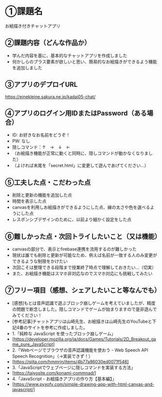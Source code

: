 # ①課題名
お絵描き付きチャットアプリ

## ②課題内容（どんな作品か）
- 学んだ内容を基に、基本的なチャットアプリを作成しました
- 何かしらのプラス要素が欲しいと思い、簡易的なお絵描きができるよう機能を追加しました

## ③アプリのデプロイURL
https://einekleine.sakura.ne.jp/kadai05-chat/

## ④アプリのログイン用IDまたはPassword（ある場合）
- ID: お好きなお名前をどうぞ！
- PW: なし
- 隠しコマンド：↑　→　↓　←
- （お絵描き機能が正常に動くと同時に、隠しコマンドが動かなくなりました）
- （よければ末尾を「secret.html」に変更して遊んであげてください…）

## ⑤工夫した点・こだわった点
- 削除と更新の機能を追加した点
- 時間を表示した点
- canvasを利用しお絵描きができるようにした点、線の太さや色を選べるようにした点
- レスポンシブデザインのために、以前より細かく設定をした点

## ⑥難しかった点・次回トライしたいこと（又は機能）
- canvasの部分で、表示とfirebase連携を流用するのが難しかった
- 現状は誰でも削除と更新が可能なため、例えば名前が一致する人のみ変更ができるような制限をかけたい
- 次回こそは整理できる段階まで授業終了時点で理解しておきたい…（切実）
- また、お絵描き機能はスマホ非対応なのでスマホ対応にも挑戦してみたい

## ⑦フリー項目（感想、シェアしたいこと等なんでも）
- [感想]もとは音声認識で遊ぶブロック崩しゲームを考えていましたが、精度の問題で断念しました。隠しコマンドでゲームが始まりますので是非遊んでみてください！
- [参考記事]チャットアプリは山崎先生、お絵描きは山崎先生のYouTubeと下記4番のサイトを参考に作成しました。
- 1.「純粋な JavaScript を使ったブロック崩しゲーム」
- [https://developer.mozilla.org/ja/docs/Games/Tutorials/2D_Breakout_game_pure_JavaScript]
- 2.「Webページでブラウザの音声認識機能を使おう - Web Speech API Speech Recognition」（→実装できず！）
- [https://qiita.com/hmmrjn/items/4b77a86030ed0071f548]
- 3.「JavaScriptでウェブページに隠しコマンドを実装する方法」
- [https://taiyosite.com/konami-commnad/]
- 4.「JavaScript - お絵描きアプリの作り方【基本編】」
- [https://www.pyxofy.com/simple-drawing-app-with-html-canvas-and-javascript/]
